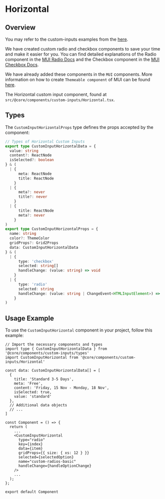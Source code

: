 # Horizontal

## Overview

You may refer to the custom-inputs examples from the [here](/docs/user-interface/form-elements/custom-inputs).

We have created custom radio and checkbox components to save your time and make it easier for you. You can find detailed explanations of the Radio component in the [MUI Radio Docs](https://mui.com/material-ui/react-radio-button/) and the Checkbox component in the [MUI Checkbox Docs](https://mui.com/material-ui/react-checkbox/).

We have already added these components in the `MUI` components. More information on how to create `Themeable component` of MUI can be found [here](https://mui.com/material-ui/guides/themeable-component/#introduction).

The Horizontal custom input component, found at `src/@core/components/custom-inputs/Horizontal.tsx`.

## Types

The `CustomInputHorizontalProps` type defines the props accepted by the component:

```ts title='src/@core/components/custom-inputs/types'
// Types of Horizontal Custom Inputs
export type CustomInputHorizontalData = {
  value: string
  content?: ReactNode
  isSelected?: boolean
} & (
  | {
      meta: ReactNode
      title: ReactNode
    }
  | {
      meta?: never
      title?: never
    }
  | {
      title: ReactNode
      meta?: never
    }
)
export type CustomInputHorizontalProps = {
  name: string
  color?: ThemeColor
  gridProps?: Grid2Props
  data: CustomInputHorizontalData
} & (
  | {
      type: 'checkbox'
      selected: string[]
      handleChange: (value: string) => void
    }
  | {
      type: 'radio'
      selected: string
      handleChange: (value: string | ChangeEvent<HTMLInputElement>) => void
    }
)
```

## Usage Example

To use the `CustomInputHorizontal` component in your project, follow this example:

```tsx
// Import the necessary components and types
import type { CustomInputHorizontalData } from '@core/components/custom-inputs/types'
import CustomInputHorizontal from '@core/components/custom-inputs/Horizontal'

const data: CustomInputHorizontalData[] = [
  {
    title: 'Standard 3-5 Days',
    meta: 'Free',
    content: 'Friday, 15 Nov - Monday, 18 Nov',
    isSelected: true,
    value: 'standard'
  },
  // Additional data objects
  // ...
]

const Component = () => {
  return (
    ...
    <CustomInputHorizontal
      type="radio"
      key={index}
      data={item}
      gridProps={{ size: { xs: 12 } }}
      selected={selectedOption}
      name="custom-radios-basic"
      handleChange={handleOptionChange}
    />
    ...
  );
};

export default Component
```
